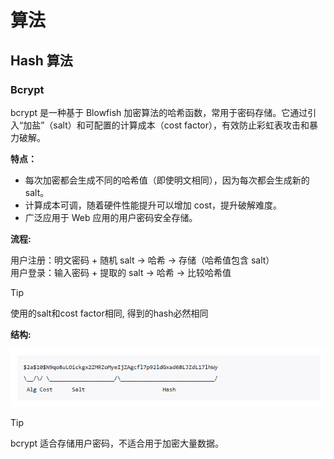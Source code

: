 # 算法

## Hash 算法

### Bcrypt
bcrypt 是一种基于 Blowfish 加密算法的哈希函数，常用于密码存储。它通过引入“加盐”（salt）和可配置的计算成本（cost factor），有效防止彩虹表攻击和暴力破解。

**特点：**
- 每次加密都会生成不同的哈希值（即使明文相同），因为每次都会生成新的 salt。
- 计算成本可调，随着硬件性能提升可以增加 cost，提升破解难度。
- 广泛应用于 Web 应用的用户密码安全存储。

**流程:**

用户注册：明文密码 + 随机 salt → 哈希 → 存储（哈希值包含 salt） \
用户登录：输入密码 + 提取的 salt → 哈希 → 比较哈希值

> [!TIP]
> 使用的salt和cost factor相同, 得到的hash必然相同

**结构:**

![alt text](assets/image.png-1753933931318.png)

> [!TIP]
> bcrypt 适合存储用户密码，不适合用于加密大量数据。